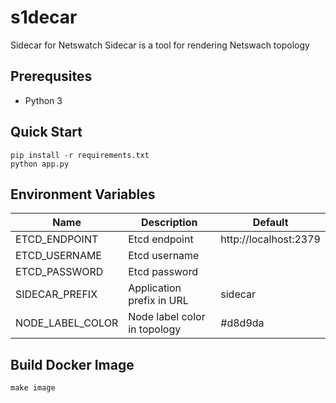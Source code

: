 # s1decar
Sidecar for Netswatch
Sidecar is a tool for rendering Netswach topology

## Prerequsites
* Python 3

## Quick Start
```
pip install -r requirements.txt
python app.py
```

## Environment Variables
Name | Description | Default
--- | --- | --- 
ETCD_ENDPOINT | Etcd endpoint | http://localhost:2379
ETCD_USERNAME | Etcd username | 
ETCD_PASSWORD | Etcd password | 
SIDECAR_PREFIX | Application prefix in URL | sidecar
NODE_LABEL_COLOR | Node label color in topology | #d8d9da

## Build Docker Image
```
make image
```
